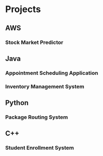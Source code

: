 # Projects

## AWS

### Stock Market Predictor
  
## Java

### Appointment Scheduling Application

### Inventory Management System

## Python

### Package Routing System

## C++

### Student Enrollment System

